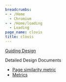 ```yaml
---
breadcrumbs:
- - /Home
  - Chromium
- - /Home/loading
  - Loading
page_name: clovis
title: clovis
---
```


[Guiding
Design](https://docs.google.com/document/d/1rvrbD570aqiFLu3KihUSnyVgRrCD7pGnznC6pj3jjMM/edit#)

Detailed Design Documents

*   [Page similarity
            metric](https://docs.google.com/document/d/17XZ7iMT5JGr8LhuUhOUNoqGyTskRu4MALB-62NTpU9M/edit)
*   [Metrics](https://docs.google.com/document/d/1QFltLe07S_mY3rTX8wp1bRxuHc1iZmOeq79g1-6jDR0/edit)
